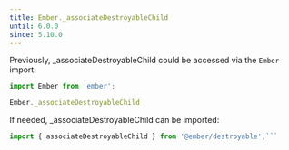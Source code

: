 ```yaml
---
title: Ember._associateDestroyableChild
until: 6.0.0
since: 5.10.0
---
```



Previously, _associateDestroyableChild could be accessed via the `Ember` import:
```js
import Ember from 'ember';

Ember._associateDestroyableChild
```

 If needed, _associateDestroyableChild can be imported:
```js
import { associateDestroyableChild } from '@ember/destroyable';```
